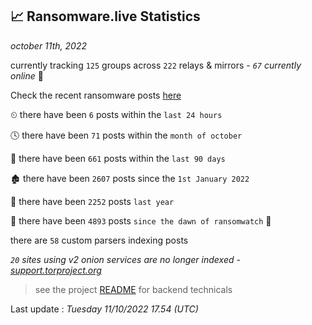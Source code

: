 
## 📈 Ransomware.live Statistics
_october 11th, 2022_

currently tracking `125` groups across `222` relays & mirrors - _`67` currently online_ 📡

Check the recent ransomware posts [here](https://www.ransomware.live/#/recentposts)


⏲ there have been `6` posts within the `last 24 hours`

🕓 there have been `71` posts within the `month of october`

📅 there have been `661` posts within the `last 90 days`

🏚 there have been `2607` posts since the `1st January 2022`

🚀 there have been `2252` posts `last year`

🦕 there have been `4893` posts `since the dawn of ransomwatch` 🐣

there are `58` custom parsers indexing posts

_`20` sites using v2 onion services are no longer indexed - [support.torproject.org](https://support.torproject.org/onionservices/v2-deprecation/)_

> see the project [README](https://github.com/jmousqueton/ransomwatch#readme) for backend technicals



Last update : _Tuesday 11/10/2022 17.54 (UTC)_

